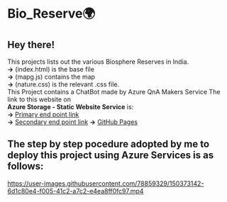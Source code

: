 # Bio_Reserve🌍
## Hey there! <br/>
This projects lists out the various Biosphere Reserves in India. <br/>
**->** (index.html) is the base file <br/>
**->** (mapg.js) contains the map <br/>
**->** (nature.css) is the relevant .css file. <br/>
This Project contains a ChatBot made by Azure QnA Makers Service
The link to this website on <br/> **Azure Storage - Static Website Service** is:<br/>
**->** [Primary end point link](https://webprojectsak.z13.web.core.windows.net/)<br/>
**->** [Secondary end point link](https://webprojectsak-secondary.z13.web.core.windows.net/)
**->** [GitHub Pages](https://github.io/akanshauniyal/Bio_Reserve/)
## The step by step pocedure adopted by me to deploy this project using Azure Services is as follows:



https://user-images.githubusercontent.com/78859329/150373142-6d1c80e4-f005-41c2-a7c2-e4ea8ff0fc97.mp4


